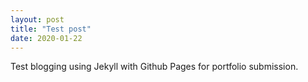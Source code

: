 ```yaml
---
layout: post
title: "Test post"
date: 2020-01-22
---
```


Test blogging using Jekyll with Github Pages for portfolio submission.